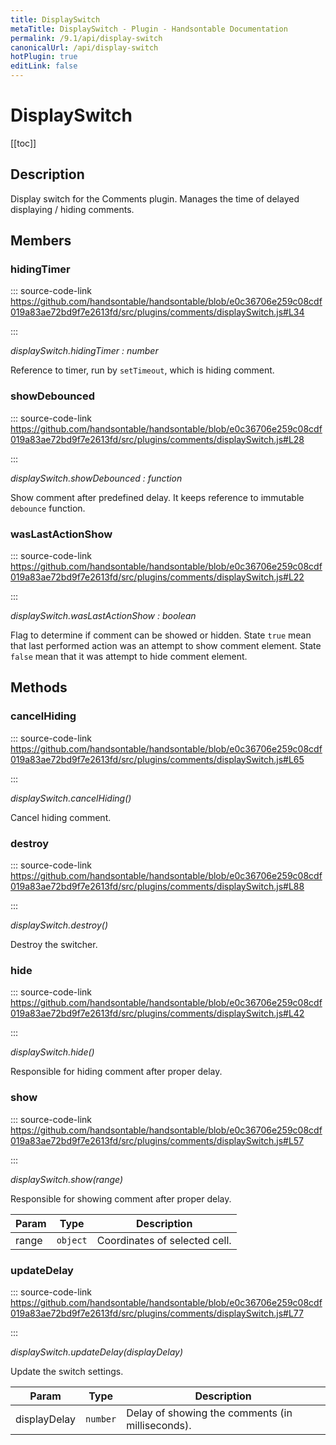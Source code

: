 ```yaml
---
title: DisplaySwitch
metaTitle: DisplaySwitch - Plugin - Handsontable Documentation
permalink: /9.1/api/display-switch
canonicalUrl: /api/display-switch
hotPlugin: true
editLink: false
---
```


# DisplaySwitch

[[toc]]

## Description

Display switch for the Comments plugin. Manages the time of delayed displaying / hiding comments.


## Members

### hidingTimer
  
::: source-code-link https://github.com/handsontable/handsontable/blob/e0c36706e259c08cdf019a83ae72bd9f7e2613fd/src/plugins/comments/displaySwitch.js#L34

:::

_displaySwitch.hidingTimer : number_

Reference to timer, run by `setTimeout`, which is hiding comment.



### showDebounced
  
::: source-code-link https://github.com/handsontable/handsontable/blob/e0c36706e259c08cdf019a83ae72bd9f7e2613fd/src/plugins/comments/displaySwitch.js#L28

:::

_displaySwitch.showDebounced : function_

Show comment after predefined delay. It keeps reference to immutable `debounce` function.



### wasLastActionShow
  
::: source-code-link https://github.com/handsontable/handsontable/blob/e0c36706e259c08cdf019a83ae72bd9f7e2613fd/src/plugins/comments/displaySwitch.js#L22

:::

_displaySwitch.wasLastActionShow : boolean_

Flag to determine if comment can be showed or hidden. State `true` mean that last performed action
was an attempt to show comment element. State `false` mean that it was attempt to hide comment element.


## Methods

### cancelHiding
  
::: source-code-link https://github.com/handsontable/handsontable/blob/e0c36706e259c08cdf019a83ae72bd9f7e2613fd/src/plugins/comments/displaySwitch.js#L65

:::

_displaySwitch.cancelHiding()_

Cancel hiding comment.



### destroy
  
::: source-code-link https://github.com/handsontable/handsontable/blob/e0c36706e259c08cdf019a83ae72bd9f7e2613fd/src/plugins/comments/displaySwitch.js#L88

:::

_displaySwitch.destroy()_

Destroy the switcher.



### hide
  
::: source-code-link https://github.com/handsontable/handsontable/blob/e0c36706e259c08cdf019a83ae72bd9f7e2613fd/src/plugins/comments/displaySwitch.js#L42

:::

_displaySwitch.hide()_

Responsible for hiding comment after proper delay.



### show
  
::: source-code-link https://github.com/handsontable/handsontable/blob/e0c36706e259c08cdf019a83ae72bd9f7e2613fd/src/plugins/comments/displaySwitch.js#L57

:::

_displaySwitch.show(range)_

Responsible for showing comment after proper delay.


| Param | Type | Description |
| --- | --- | --- |
| range | `object` | Coordinates of selected cell. |



### updateDelay
  
::: source-code-link https://github.com/handsontable/handsontable/blob/e0c36706e259c08cdf019a83ae72bd9f7e2613fd/src/plugins/comments/displaySwitch.js#L77

:::

_displaySwitch.updateDelay(displayDelay)_

Update the switch settings.


| Param | Type | Description |
| --- | --- | --- |
| displayDelay | `number` | Delay of showing the comments (in milliseconds). |


